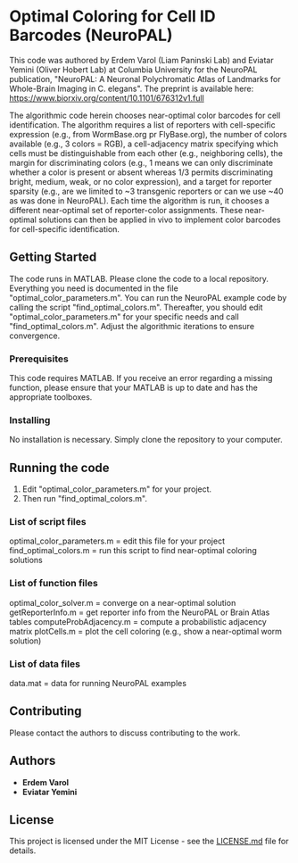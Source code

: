 # Optimal Coloring for Cell ID Barcodes (NeuroPAL)

This code was authored by Erdem Varol (Liam Paninski Lab) and Eviatar Yemini (Oliver Hobert Lab) at Columbia University for the NeuroPAL publication,
"NeuroPAL: A Neuronal Polychromatic Atlas of Landmarks for Whole-Brain Imaging in C. elegans". The preprint is available here:
https://www.biorxiv.org/content/10.1101/676312v1.full

The algorithmic code herein chooses near-optimal color barcodes for cell identification. The algorithm requires a list of reporters with cell-specific expression (e.g., from WormBase.org pr FlyBase.org), the number of colors available (e.g., 3 colors = RGB), a cell-adjacency matrix specifying which cells must be distinguishable from each other (e.g., neighboring cells), the margin for discriminating colors (e.g., 1 means we can only discriminate whether a color is present or absent whereas 1/3 permits discriminating bright, medium, weak, or no color expression), and a target for reporter sparsity (e.g., are we limited to ~3 transgenic reporters or can we use ~40 as was done in NeuroPAL). Each time the algorithm is run, it chooses a different near-optimal set of reporter-color assignments. These near-optimal solutions can then be applied in vivo to implement color barcodes for cell-specific identification.

## Getting Started

The code runs in MATLAB. Please clone the code to a local repository. Everything you need is documented in the file "optimal_color_parameters.m". You can run the NeuroPAL example code by calling the script "find_optimal_colors.m". Thereafter, you should edit "optimal_color_parameters.m" for your specific needs and call "find_optimal_colors.m". Adjust the algorithmic iterations to ensure convergence.

### Prerequisites

This code requires MATLAB. If you receive an error regarding a missing function, please ensure that your MATLAB is up to date and has the appropriate toolboxes.

### Installing

No installation is necessary. Simply clone the repository to your computer.

## Running the code

1. Edit "optimal_color_parameters.m" for your project.
2. Then run "find_optimal_colors.m".

### List of script files

optimal_color_parameters.m = edit this file for your project
find_optimal_colors.m = run this script to find near-optimal coloring solutions

### List of function files
optimal_color_solver.m = converge on a near-optimal solution
getReporterInfo.m = get reporter info from the NeuroPAL or Brain Atlas tables
computeProbAdjacency.m = compute a probabilistic adjacency matrix
plotCells.m = plot the cell coloring (e.g., show a near-optimal worm solution)

### List of data files
data.mat = data for running NeuroPAL examples

## Contributing

Please contact the authors to discuss contributing to the work.

## Authors

* **Erdem Varol**
* **Eviatar Yemini**

## License

This project is licensed under the MIT License - see the [LICENSE.md](LICENSE.md) file for details.
